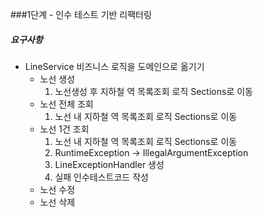 ###1단계 - 인수 테스트 기반 리팩터링
##### 요구사항
* LineService 비즈니스 로직을 도메인으로 옮기기
  * 노선 생성
    1. 노선생성 후 지하철 역 목록조회 로직 Sections로 이동
  * 노선 전체 조회
    1. 노선 내 지하철 역 목록조회 로직 Sections로 이동
  * 노선 1건 조회
    1. 노선 내 지하철 역 목록조회 로직 Sections로 이동
    2. RuntimeException -> IllegalArgumentException
    3. LineExceptionHandler 생성
    4. 실패 인수테스트코드 작성
  * 노선 수정
  * 노선 삭제

